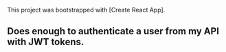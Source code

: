 This project was bootstrapped with [Create React App].

## Does enough to authenticate a user from my API with JWT tokens.
